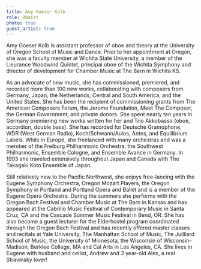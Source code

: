 ```yaml
---
title: Amy Goeser Kolb
role: Oboist
photo: true
guest_artist: true
---
```


Amy Goeser Kolb is assistant professor of oboe and theory at the University of Oregon School of Music and Dance. Prior to her appointment at Oregon, she was a faculty member at Wichita State University, a member of the Lieurance Woodwind Quintet, principal oboe of the Wichita Symphony and director of development for Chamber Music at The Barn in Wichita KS.

As an advocate of new music, she has commissioned, premiered, and recorded more than 100 new works, collaborating with composers from Germany, Japan, the Netherlands, Central and South America, and the United States. She has been the recipient of commissioning grants from The American Composers Forum, the Jerome Foundation, Meet The Composer, the German Government, and private donors. She spent nearly ten years in Germany premiering new works written for her and Trio Akkobasso (oboe, accordion, double bass). She has recorded for Deutsche Gramophone, WDR (West German Radio), Koch/Schwann/Aulos, Antes, and Equilibrium Labels. While in Europe, she freelanced with many orchestras and was a member of the Freiburg Philharmonic Orchestra, the Southwest Philharmonic, Ensemble Cologne, and Ensemble Avance in Germany. In 1993 she traveled extensively throughout Japan and Canada with The Takagaki Koto Ensemble of Japan.

Still relatively new to the Pacific Northwest, she enjoys free-lancing with the Eugene Symphony Orchestra, Oregon Mozart Players, the Oregon Symphony in Portland and Portland Opera and Ballet and is a member of the Eugene Opera Orchestra. During the summers she performs with the Oregon Bach Festival and Chamber Music at The Barn in Kansas and has appeared at the Cabrillo Music Festival of Contemporary Music in Santa Cruz, CA and the Cascade Summer Music Festival in Bend, OR. She has also become a guest lecturer for the Elderhostel program coordinated through the Oregon Bach Festival and has recently offered master classes and recitals at Yale University, The Manhattan School of Music, The Juilliard School of Music, the University of Minnesota, the Wisconsin of Wisconsin-Madison, Berklee College, MA and Cal Arts in Los Angeles, CA. She lives in Eugene with husband and cellist, Andrew and 3 year-old Alex, a real Stravinsky lover!